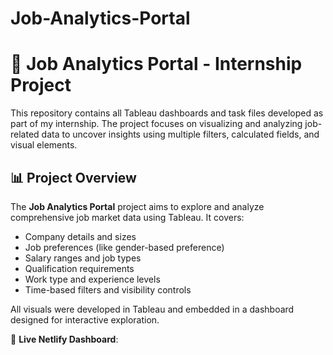 # Job-Analytics-Portal

# 💼 Job Analytics Portal - Internship Project

This repository contains all Tableau dashboards and task files developed as part of my internship. The project focuses on visualizing and analyzing job-related data to uncover insights using multiple filters, calculated fields, and visual elements.

## 📊 Project Overview

The **Job Analytics Portal** project aims to explore and analyze comprehensive job market data using Tableau. It covers:

- Company details and sizes  
- Job preferences (like gender-based preference)  
- Salary ranges and job types  
- Qualification requirements  
- Work type and experience levels  
- Time-based filters and visibility controls

All visuals were developed in Tableau and embedded in a dashboard designed for interactive exploration.

🔗 **Live Netlify Dashboard**: 

